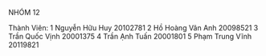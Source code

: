 NHÓM 12

Thành Viên:
1 Nguyễn Hữu Huy 20102781
2 Hồ Hoàng Vân Anh 20098521
3 Trần Quốc Vịnh 20001375
4 Trần Ạnh Tuấn 20001801
5 Phạm Trung Vĩnh 20119821
